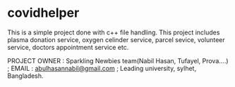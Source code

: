 # covidhelper
This is a simple project done with c++ file handling.
This project includes plasma donation service, oxygen celinder service, parcel sevice, volunteer service, doctors appointment service etc.

PROJECT OWNER : Sparkling Newbies team(Nabil Hasan, Tufayel, Prova....) ; 
EMAIL : abulhasannabil@gmail.com ; 
Leading university, sylhet, Bangladesh.

